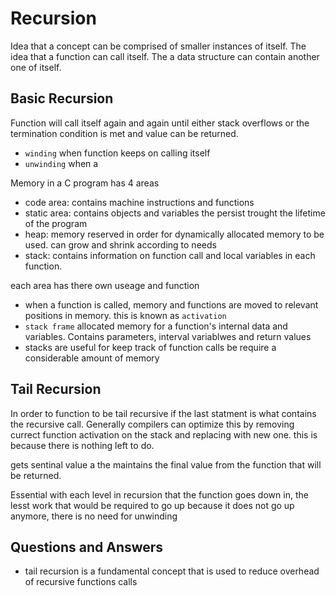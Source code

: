# Recursion

Idea that a concept can be comprised of smaller instances of itself.
The idea that a function can call itself. The a data structure can contain another one of itself.

## Basic Recursion

Function will call itself again and again until either stack overflows or the termination condition is met and value can be returned.

- `winding` when function keeps on calling itself
- `unwinding` when a 

Memory in a C program has 4 areas

- code area: contains machine instructions and functions
- static area: contains objects and variables the persist trought the lifetime of the program
- heap: memory reserved in order for dynamically allocated memory to be used. can grow and shrink according to needs
- stack: contains information on function call and local variables in each function.

each area has there own useage and function

- when a function is called, memory and functions are moved to relevant positions in memory. this is known as `activation`
- `stack frame` allocated memory for a function's internal data and variables. Contains parameters, interval variablwes and return values
- stacks are useful for keep track of function calls be require a considerable amount of memory

## Tail Recursion

In order to function to be tail recursive if the last statment is what contains the recursive call.
Generally compilers can optimize this by removing currect function activation on the stack and replacing with new one.
this is because there is nothing left to do.

gets sentinal value a the maintains the final value from the function that will be returned.

Essential with each level in recursion that the function goes down in, the lesst work that would be required to go up because it does not go up
anymore, there is no need for unwinding

## Questions and Answers

- tail recursion is a fundamental concept that is used to reduce overhead of recursive functions calls
